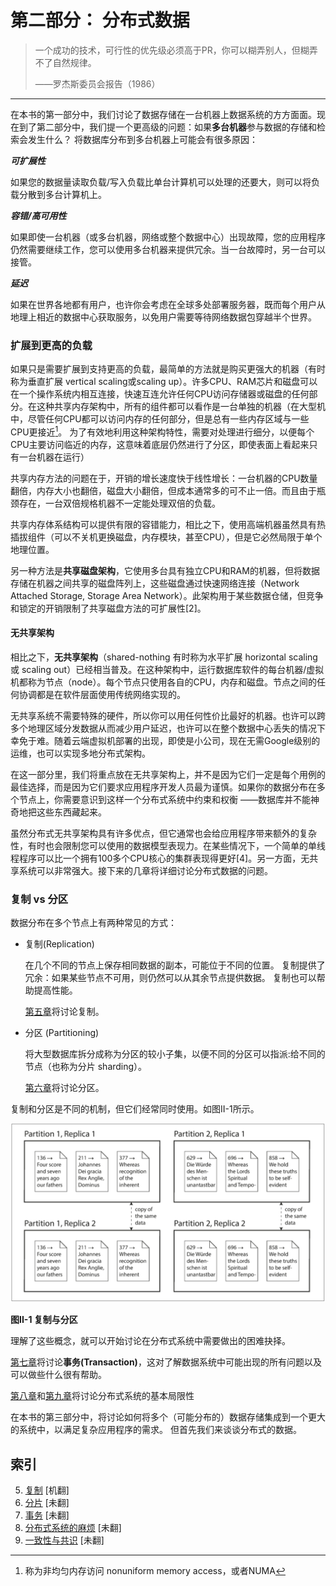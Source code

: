 # 第二部分： 分布式数据 

> 一个成功的技术，可行性的优先级必须高于PR，你可以糊弄别人，但糊弄不了自然规律。
>
> ——罗杰斯委员会报告（1986）
>

-------

在本书的第一部分中，我们讨论了数据存储在一台机器上数据系统的方方面面。现在到了第二部分中，我们提一个更高级的问题：如果**多台机器**参与数据的存储和检索会发生什么？
将数据库分布到多台机器上可能会有很多原因：

***可扩展性***

如果您的数据量读取负载/写入负载比单台计算机可以处理的还要大，则可以将负载分散到多台计算机上。

***容错/高可用性***

如果即使一台机器（或多台机器，网络或整个数据中心）出现故障，您的应用程序仍然需要继续工作，您可以使用多台机器来提供冗余。当一台故障时，另一台可以接管。

***延迟***

如果在世界各地都有用户，也许你会考虑在全球多处部署服务器，既而每个用户从地理上相近的数据中心获取服务，以免用户需要等待网络数据包穿越半个世界。

### 扩展到更高的负载

如果只是需要扩展到支持更高的负载，最简单的方法就是购买更强大的机器（有时称为垂直扩展 vertical scaling或scaling up）。许多CPU、RAM芯片和磁盘可以在一个操作系统内相互连接，快速互连允许任何CPU访问存储器或磁盘的任何部分。在这种共享内存架构中，所有的组件都可以看作是一台单独的机器（在大型机中，尽管任何CPU都可以访问内存的任何部分，但是总有一些内存区域与一些CPU更接近[^i]。 为了有效地利用这种架构特性，需要对处理进行细分，以便每个CPU主要访问临近的内存，这意味着底层仍然进行了分区，即使表面上看起来只有一台机器在运行）

[^i]: 称为非均匀内存访问 nonuniform memory access，或者NUMA

共享内存方法的问题在于，开销的增长速度快于线性增长：一台机器的CPU数量翻倍，内存大小也翻倍，磁盘大小翻倍，但成本通常多的可不止一倍。而且由于瓶颈存在，一台双倍规格机器不一定能处理双倍的负载。

共享内存体系结构可以提供有限的容错能力，相比之下，使用高端机器虽然具有热插拔组件（可以不关机更换磁盘，内存模块，甚至CPU），但是它必然局限于单个地理位置。

另一种方法是**共享磁盘架构**，它使用多台具有独立CPU和RAM的机器，但将数据存储在机器之间共享的磁盘阵列上，这些磁盘通过快速网络连接（Network Attached Storage, Storage Area Network）。此架构用于某些数据仓储，但竞争和锁定的开销限制了共享磁盘方法的可扩展性[2]。

#### 无共享架构

相比之下，**无共享架构**（shared-nothing 有时称为水平扩展 horizontal scaling 或 scaling out）已经相当普及。在这种架构中，运行数据库软件的每台机器/虚拟机都称为节点（node）。每个节点只使用各自的CPU，内存和磁盘。节点之间的任何协调都是在软件层面使用传统网络实现的。

无共享系统不需要特殊的硬件，所以你可以用任何性价比最好的机器。也许可以跨多个地理区域分发数据从而减少用户延迟，也许可以在整个数据中心丢失的情况下幸免于难。随着云端虚拟机部署的出现，即使是小公司，现在无需Google级别的运维，也可以实现多地分布式架构。

在这一部分里，我们将重点放在无共享架构上，并不是因为它们一定是每个用例的最佳选择，而是因为它们要求应用程序开发人员最为谨慎。如果你的数据分布在多个节点上，你需要意识到这样一个分布式系统中约束和权衡 ——数据库并不能神奇地把这些东西藏起来。

虽然分布式无共享架构具有许多优点，但它通常也会给应用程序带来额外的复杂性，有时也会限制您可以使用的数据模型表现力。在某些情况下，一个简单的单线程程序可以比一个拥有100多个CPU核心的集群表现得更好[4]。另一方面，无共享系统可以非常强大。接下来的几章将详细讨论分布式数据的问题。

### 复制 vs 分区

数据分布在多个节点上有两种常见的方式：

- 复制(Replication)

  在几个不同的节点上保存相同数据的副本，可能位于不同的位置。 复制提供了冗余：如果某些节点不可用，则仍然可以从其余节点提供数据。 复制也可以帮助提高性能。

   [第五章](ch5.md)将讨论复制。

- 分区 (Partitioning)

  将大型数据库拆分成称为分区的较小子集，以便不同的分区可以指派:给不同的节点（也称为分片 sharding）。 

  [第六章](ch6.md)将讨论分区。

复制和分区是不同的机制，但它们经常同时使用。如图II-1所示。

![](img/figii-1.png)

**图II-1 复制与分区**



理解了这些概念，就可以开始讨论在分布式系统中需要做出的困难抉择。

[第七章](ch7.md)将讨论**事务(Transaction)**，这对了解数据系统中可能出现的所有问题以及可以做些什么很有帮助。

[第八章](ch8.md)和[第九章](ch9.md)将讨论分布式系统的基本局限性

在本书的第三部分中，将讨论如何将多个（可能分布的）数据存储集成到一个更大的系统中，以满足复杂应用程序的需求。 但首先我们来谈谈分布式的数据。



## 索引

5. [复制](ch5.md) [机翻]
6. [分片](ch6.md) [未翻]
7. [事务](ch7.md) [未翻]
8. [分布式系统的麻烦](ch8.md) [未翻]
9. [一致性与共识](ch9.md) [未翻]